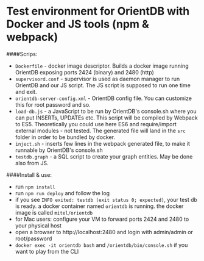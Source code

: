 # Test environment for OrientDB with Docker and JS tools (npm & webpack)

####Scrips:
  * ```Dockerfile``` - docker image descriptor. Builds a docker image running OrientDB exposing ports 2424 (binary) and 2480 (http)
  * ```supervisord.conf``` - supervisor is used as daemon manager to run OrientDB and our JS script. The JS script is supposed to run one time and exit. 
  * ```orientdb-server-config.xml``` - OrientDB config file. You can customize this for root password and so.
  * ```load-db.js``` - a JavaScript to be run by OrientDB's console.sh where you can put INSERTs, UPDATEs etc. This script will be compiled by Webpack to ES5. Theoretically you could use here ES6 and require/import external modules - not tested. The generated file will land in the ```src``` folder in order to be bundled by docker.
  * ```inject.sh``` - inserts few lines in the webpack generated file, to make it runnable by OrientDB's console.sh
  * ```testdb.graph``` - a SQL script to create your graph entities. May be done also from JS.

####Install & use: 
  * run ```npm install``` 
  * run ```npm run deploy``` and follow the log
  * if you see ```INFO exited: testdb (exit status 0; expected)```, your test db is ready. a docker container named ```orientdb``` is running. the docker image is called ```mitel/orientdb```
  * for Mac users: configure your VM to forward ports 2424 and 2480 to your physical host
  * open a browser to http://localhost:2480 and login with admin/admin or root/password
  * ```docker exec -it orientdb bash``` and ```/orientdb/bin/console.sh``` if you want to play from the CLI
